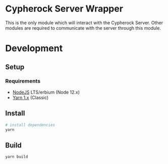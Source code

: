 # Cypherock Server Wrapper

This is the only module which will interact with the Cypherock Server. Other modules are required to communicate
with the server through this module.

# Development

## Setup

### Requirements

- [NodeJS](https://nodejs.org) LTS/erbium (Node 12.x)
- [Yarn 1.x](https://classic.yarnpkg.com/) (Classic)

## Install

```bash
# install dependencies
yarn
```

## Build

```bash
yarn build
```
